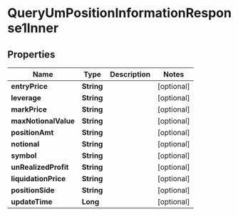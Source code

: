 

# QueryUmPositionInformationResponse1Inner


## Properties

| Name | Type | Description | Notes |
|------------ | ------------- | ------------- | -------------|
|**entryPrice** | **String** |  |  [optional] |
|**leverage** | **String** |  |  [optional] |
|**markPrice** | **String** |  |  [optional] |
|**maxNotionalValue** | **String** |  |  [optional] |
|**positionAmt** | **String** |  |  [optional] |
|**notional** | **String** |  |  [optional] |
|**symbol** | **String** |  |  [optional] |
|**unRealizedProfit** | **String** |  |  [optional] |
|**liquidationPrice** | **String** |  |  [optional] |
|**positionSide** | **String** |  |  [optional] |
|**updateTime** | **Long** |  |  [optional] |



